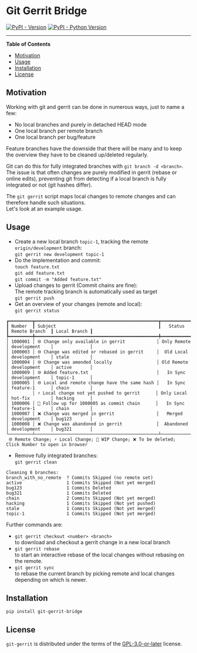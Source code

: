 # Git Gerrit Bridge

[![PyPI - Version](https://img.shields.io/pypi/v/git-gerrit-bridge.svg)](https://pypi.org/project/git-gerrit-bridge)
[![PyPI - Python Version](https://img.shields.io/pypi/pyversions/git-gerrit-bridge.svg)](https://pypi.org/project/git-gerrit-bridge)

-----

**Table of Contents**

- [Motivation](#motivation)
- [Usage](#usage)
- [Installation](#installation)
- [License](#license)

## Motivation
Working with git and gerrit can be done in numerous ways, just to name a few:
* No local branches and purely in detached HEAD mode
* One local branch per remote branch
* One local branch per bug/feature

Feature branches have the downside that there will be many and to keep the overview
they have to be cleaned up/deleted regularly.

Git can do this for fully integrated branches with `git branch -d <branch>`.
The issue is that often changes are purely modified in gerrit (rebase or online edits),
preventing git from detecting if a local branch is fully integrated or not (git hashes differ).

The `git gerrit` script maps local changes to remote changes and can therefore handle such situations.<br>
Let's look at an example usage.

## Usage
* Create a new local branch `topic-1`, tracking the remote `origin/development` branch:<br>
  `git gerrit new development topic-1`
* Do the implementation and commit:<br>
  `touch feature.txt`<br>
  `git add feature.txt`<br>
  `git commit -m "Added feature.txt"`
* Upload changes to gerrit (Commit chains are fine):<br>
  The remote tracking branch is automatically used as target<br>
  `git gerrit push`
* Get an overview of your changes (remote and local):<br>
  `git gerrit status`<br>
```
┏━━━━━━━━━┳━━━━━━━━━━━━━━━━━━━━━━━━━━━━━━━━━━━━━━━━━━━━━━━┳━━━━━━━━━━━━━┳━━━━━━━━━━━━━━━━┳━━━━━━━━━━━━━━┓
┃ Number  ┃ Subject                                       ┃   Status    ┃ Remote Branch  ┃ Local Branch ┃
┡━━━━━━━━━╇━━━━━━━━━━━━━━━━━━━━━━━━━━━━━━━━━━━━━━━━━━━━━━━╇━━━━━━━━━━━━━╇━━━━━━━━━━━━━━━━╇━━━━━━━━━━━━━━┩
│ 1000001 │ 🌐 Change only available in gerrit            │ Only Remote │ development    │              │
│ 1000003 │ 🌐 Change was edited or rebased in gerrit     │  Old Local  │ development    │ stale        │
│ 1000004 │ 🌐 Change was amended locally                 │ Old Remote  │ development    │ active       │
│ 1000009 │ 🌐 Added feature.txt                          │   In Sync   │ development    │ topic-1      │
│ 1000005 │ 🌐 Local and remote change have the same hash │   In Sync   │ feature-1      │ chain        │
│         │ ⚡ Local change not yet pushed to gerrit      │ Only Local  │ hot-fix        │ hacking      │
│ 1000006 │ 🐞 Follow up for 1000005 as commit chain      │   In Sync   │ feature-1      │ chain        │
│ 1000007 │ ❌ Change was merged in gerrit                │   Merged    │ development    │ bug123       │
│ 1000008 │ ❌ Change was abandoned in gerrit             │  Abandoned  │ development    │ bug321       │
└─────────┴───────────────────────────────────────────────┴─────────────┴────────────────┴──────────────┘
 🌐 Remote Change; ⚡ Local Change; 🐞 WIP Change; ❌ To be deleted; Click Number to open in browser
```

* Remove fully integrated branches:<br>
  `git gerrit clean`<br>
```
Cleaning 8 branches:
branch_with_no_remote  ? Commits Skipped (no remote set)
active                 1 Commits Skipped (Not yet merged)
bug123                 1 Commits Deleted
bug321                 1 Commits Deleted
chain                  2 Commits Skipped (Not yet merged)
hacking                1 Commits Skipped (Not yet pushed)
stale                  1 Commits Skipped (Not yet merged)
topic-1                1 Commits Skipped (Not yet merged)
```

Further commands are:
* `git gerrit checkout <number> <branch>`<br>
  to download and checkout a gerrit change in a new local branch
* `git gerrit rebase`<br>
  to start an interactive rebase of the local changes without rebasing on the remote.
* `git gerrit sync`<br>
  to rebase the current branch by picking remote and local changes depending on which is newer.

## Installation

```console
pip install git-gerrit-bridge
```

## License

`git-gerrit` is distributed under the terms of the [GPL-3.0-or-later](https://spdx.org/licenses/GPL-3.0-or-later.html) license.
